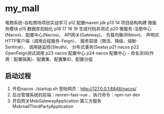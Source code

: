 # my_mall
电商系统-谷粒商场项目实战学习
p12 配置maven jdk
p13 14 项目结构构建 微服务模块
p15 数据库初始化
p16 17 18 19 生成代码并测试
p20 微服务-注册中心(Nacos)、配置中心(Nacos)、
    API网关(Gateway)、
    负载均衡(Ribbon)、 
    声明式HTTP客户端（调用远程服务-Feign）、
    服务容错（限流、降级、熔断-Sentinal）、
    调用链监控(Sleuth)、
    分布式事务(Seata)
p21 nacos
p22 OpenFeign测试调用
p23 nacos 配置中心
p24 nacos 配置中心 - 命名空间(作用：配置隔离)、配置集、配置集ID、配置分组
## 启动过程
1. 开启nacos ./startup.sh 登陆网页：http://127.0.0.1:8848/nacos/
2. 后台管理系统的前端：renren-fast-vue ，执行命令：npm run dev
3. 开启网关MxbGatewayApplication 第三方服务MxbmallThirdPartyApplication 
    



